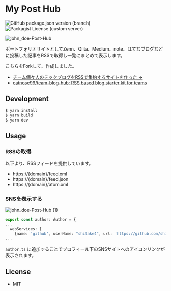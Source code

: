 # My Post Hub
![GitHub package.json version (branch)](https://img.shields.io/github/package-json/v/shitake4/shitake4.github.io/main)
![Packagist License (custom server)](https://img.shields.io/packagist/l/shitake4/my-post-hub)

![john_doe-Post-Hub](https://github.com/shitake4/my-post-hub/assets/8196476/9e55b413-b553-4639-8ebe-2e85486aec85)

ポートフォリオサイトとしてZenn、Qiita、Medium、note、はてなブログなどに投稿した記事をRSSで取得し一覧にまとめて表示します。

こちらをForkして、作成しました。

- [チーム個々人のテックブログをRSSで集約するサイトを作った →](https://zenn.dev/catnose99/articles/cb72a73368a547756862)
- [catnose99/team-blog-hub: RSS based blog starter kit for teams](https://github.com/catnose99/team-blog-hub)

## Development
```bash
$ yarn install
$ yarn build
$ yarn dev
```

## Usage

### RSSの取得
以下より、RSSフィードを提供しています。
- https://{domain}/feed.xml
- https://{domain}/feed.json
- https://{domain}/atom.xml


### SNSを表示する
![john_doe-Post-Hub (1)](https://github.com/shitake4/my-post-hub/assets/8196476/d3a36eaa-81f7-445c-ae99-a143056f66e9)
```ts
export const author: Author = {
...
  webServices: [
    {name: 'github', userName: "shitake4", url: 'https://github.com/shitake4'},
...
```
`author.ts` に追加することでプロフィール下のSNSサイトへのアイコンリンクが表示されます。


## License
- MIT
